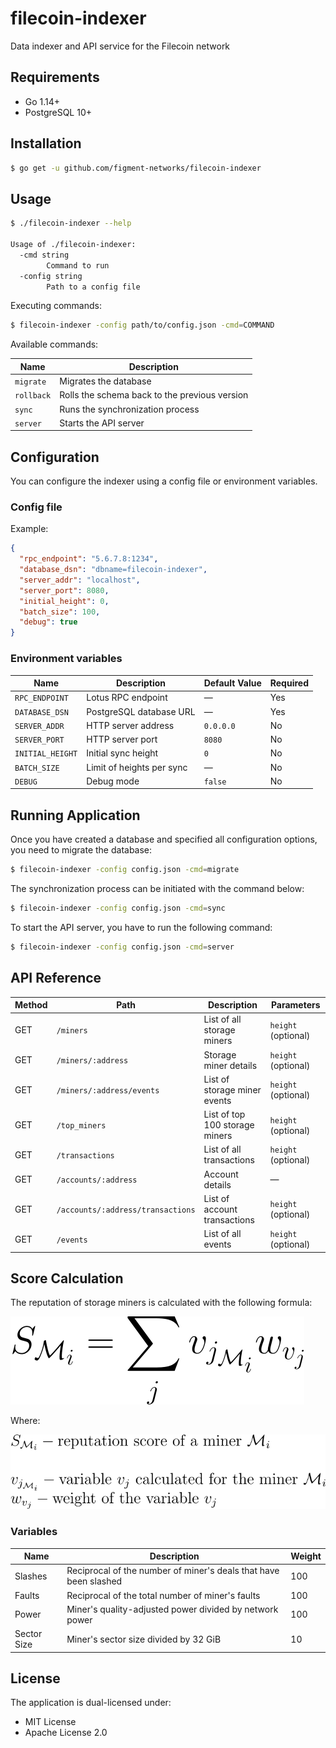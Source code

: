# filecoin-indexer

Data indexer and API service for the Filecoin network

## Requirements

- Go 1.14+
- PostgreSQL 10+

## Installation

```bash
$ go get -u github.com/figment-networks/filecoin-indexer
```

## Usage

```bash
$ ./filecoin-indexer --help

Usage of ./filecoin-indexer:
  -cmd string
    	Command to run
  -config string
    	Path to a config file
```

Executing commands:

```bash
$ filecoin-indexer -config path/to/config.json -cmd=COMMAND
```

Available commands:

| Name       | Description                                   |
|------------|-----------------------------------------------|
| `migrate`  | Migrates the database                         |
| `rollback` | Rolls the schema back to the previous version |
| `sync`     | Runs the synchronization process              |
| `server`   | Starts the API server                         |

## Configuration

You can configure the indexer using a config file or environment variables.

### Config file

Example:

```json
{
  "rpc_endpoint": "5.6.7.8:1234",
  "database_dsn": "dbname=filecoin-indexer",
  "server_addr": "localhost",
  "server_port": 8080,
  "initial_height": 0,
  "batch_size": 100,
  "debug": true
}
```

### Environment variables

| Name             | Description               | Default Value | Required |
|------------------|---------------------------|---------------|----------|
| `RPC_ENDPOINT`   | Lotus RPC endpoint        | —             | Yes      |
| `DATABASE_DSN`   | PostgreSQL database URL   | —             | Yes      |
| `SERVER_ADDR`    | HTTP server address       | `0.0.0.0`     | No       |
| `SERVER_PORT`    | HTTP server port          | `8080`        | No       |
| `INITIAL_HEIGHT` | Initial sync height       | `0`           | No       |
| `BATCH_SIZE`     | Limit of heights per sync | —             | No       |
| `DEBUG`          | Debug mode                | `false`       | No       |

## Running Application

Once you have created a database and specified all configuration options, you need to migrate the database:

```bash
$ filecoin-indexer -config config.json -cmd=migrate
```

The synchronization process can be initiated with the command below:

```bash
$ filecoin-indexer -config config.json -cmd=sync
```

To start the API server, you have to run the following command:

```bash
$ filecoin-indexer -config config.json -cmd=server
```

## API Reference

| Method | Path                              | Description                    | Parameters          |
|--------|-----------------------------------|--------------------------------|---------------------|
| GET    | `/miners`                         | List of all storage miners     | `height` (optional) |
| GET    | `/miners/:address`                | Storage miner details          | `height` (optional) |
| GET    | `/miners/:address/events`         | List of storage miner events   | `height` (optional) |
| GET    | `/top_miners`                     | List of top 100 storage miners | `height` (optional) |
| GET    | `/transactions`                   | List of all transactions       | `height` (optional) |
| GET    | `/accounts/:address`              | Account details                | —                   |
| GET    | `/accounts/:address/transactions` | List of account transactions   | `height` (optional) |
| GET    | `/events`                         | List of all events             | `height` (optional) |

## Score Calculation

The reputation of storage miners is calculated with the following formula:

![Score formula](assets/score-formula.svg)

Where:

![Symbol description](assets/symbol-description.svg)

### Variables

| Name        | Description                                                      | Weight |
|-------------|------------------------------------------------------------------|--------|
| Slashes     | Reciprocal of the number of miner's deals that have been slashed | 100    |
| Faults      | Reciprocal of the total number of miner's faults                 | 100    |
| Power       | Miner's quality-adjusted power divided by network power          | 100    |
| Sector Size | Miner's sector size divided by 32 GiB                            | 10     |

## License

The application is dual-licensed under:

- MIT License
- Apache License 2.0
